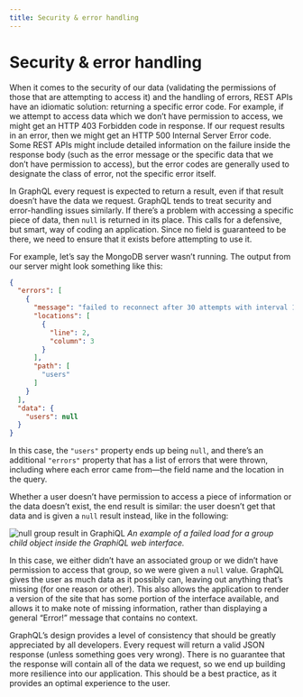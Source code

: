 ```yaml
---
title: Security & error handling
---
```


# Security & error handling

When it comes to the security of our data (validating the permissions of those that are attempting to access it) and the handling of errors, REST APIs have an idiomatic solution: returning a specific error code. For example, if we attempt to access data which we don’t have permission to access, we might get an HTTP 403 Forbidden code in response. If our request results in an error, then we might get an HTTP 500 Internal Server Error code. Some REST APIs might include detailed information on the failure inside the response body (such as the error message or the specific data that we don’t have permission to access), but the error codes are generally used to designate the class of error, not the specific error itself.

In GraphQL every request is expected to return a result, even if that result doesn’t have the data we request. GraphQL tends to treat security and error-handling issues similarly. If there’s a problem with accessing a specific piece of data, then `null` is returned in its place. This calls for a defensive, but smart, way of coding an application. Since no field is guaranteed to be there, we need to ensure that it exists before attempting to use it.

For example, let’s say the MongoDB server wasn’t running. The output from our server might look something like this:

```json
{
  "errors": [
    {
      "message": "failed to reconnect after 30 attempts with interval 1000 ms",
      "locations": [
        {
          "line": 2,
          "column": 3
        }
      ],
      "path": [
        "users"
      ]
    }
  ],
  "data": {
    "users": null
  }
}
```

In this case, the `"users"` property ends up being `null`, and there’s an additional `"errors"` property that has a list of errors that were thrown, including where each error came from—the field name and the location in the query.

Whether a user doesn’t have permission to access a piece of information or the data doesn’t exist, the end result is similar: the user doesn’t get that data and is given a `null` result instead, like in the following:

![null group result in GraphiQL](../img/null-group.jpg)
*An example of a failed load for a group child object inside the GraphiQL web interface.*

In this case, we either didn’t have an associated group or we didn’t have permission to access that group, so we were given a `null` value. GraphQL gives the user as much data as it possibly can, leaving out anything that’s missing (for one reason or other). This also allows the application to render a version of the site that has some portion of the interface available, and allows it to make note of missing information, rather than displaying a general “Error!” message that contains no context.

GraphQL’s design provides a level of consistency that should be greatly appreciated by all developers. Every request will return a valid JSON response (unless something goes very wrong). There is no guarantee that the response will contain all of the data we request, so we end up building more resilience into our application. This should be a best practice, as it provides an optimal experience to the user.

